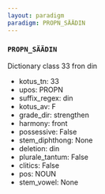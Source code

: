 ```yaml
---
layout: paradigm
paradigm: PROPN_SÄÄDIN
---
```

### ` PROPN_SÄÄDIN `

Dictionary class 33 fron din
* kotus_tn: 33
* upos: PROPN
* suffix_regex: din
* kotus_av: F
* grade_dir: strengthen
* harmony: front
* possessive: False
* stem_diphthong: None
* deletion: din
* plurale_tantum: False
* clitics: False
* pos: NOUN
* stem_vowel: None
